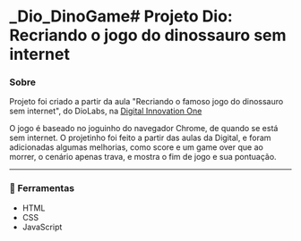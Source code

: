# _Dio_DinoGame# Projeto Dio: Recriando o jogo do dinossauro sem internet
### Sobre
Projeto foi criado a partir da aula "Recriando o famoso jogo do dinossauro sem internet", do DioLabs, na [Digital Innovation One](https://digitalinnovation.one/ "Digital Innovation One")

O jogo é baseado no joguinho do navegador Chrome, de quando se está sem internet. O projetinho foi feito a partir das aulas da Digital, e foram adicionadas algumas melhorias, como score e um game over que ao morrer, o cenário apenas trava, e mostra o fim de jogo e sua pontuação.

---

### 🚀 Ferramentas
- HTML
- CSS
- JavaScript
